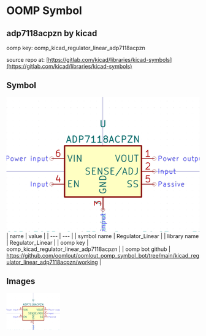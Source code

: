 # OOMP Symbol  
## adp7118acpzn  by kicad  
  
oomp key: oomp_kicad_regulator_linear_adp7118acpzn  
  
source repo at: [https://gitlab.com/kicad/libraries/kicad-symbols](https://gitlab.com/kicad/libraries/kicad-symbols)  
## Symbol  
  
[![working.png](working_600.png)](working.png)  
| name | value | 
| --- | --- | 
| symbol name | Regulator_Linear | 
| library name | Regulator_Linear | 
| oomp key | oomp_kicad_regulator_linear_adp7118acpzn | 
| oomp bot github | https://github.com/oomlout/oomlout_oomp_symbol_bot/tree/main/kicad_regulator_linear_adp7118acpzn/working | 
## Images  
  
[![working.png](working_140.png)](working.png)  
